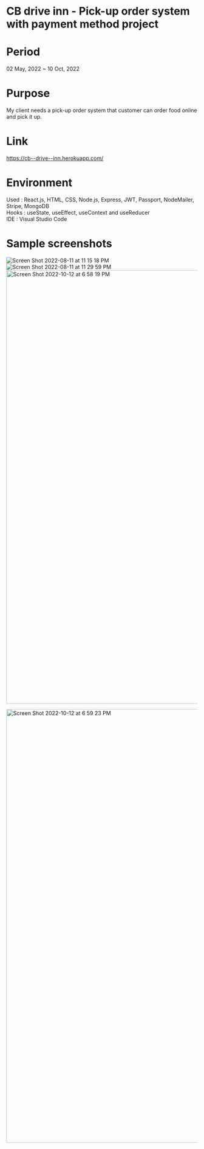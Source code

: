 # CB drive inn - Pick-up order system with payment method project

# Period
02 May, 2022 ~ 10 Oct, 2022

# Purpose
My client needs a pick-up order system that customer can order food online and pick it up. 

# Link
https://cb--drive--inn.herokuapp.com/ 

# Environment
Used : React.js, HTML, CSS, Node.js, Express, JWT, Passport, NodeMailer, Stripe, MongoDB  
Hooks : useState, useEffect, useContext and useReducer  
IDE : Visual Studio Code  

# Sample screenshots
![Screen Shot 2022-08-11 at 11 15 18 PM](https://user-images.githubusercontent.com/90344204/184289242-26e38b85-6a61-487d-a0ff-c2d5cc8e99a0.png)
![Screen Shot 2022-08-11 at 11 29 59 PM](https://user-images.githubusercontent.com/90344204/184290671-9c2fe989-ccfd-4b6e-9a70-6f63ca084e0a.png)
<img width="1140" alt="Screen Shot 2022-10-12 at 6 58 19 PM" src="https://user-images.githubusercontent.com/90344204/195474756-a67f393a-e495-4d77-9f7b-2fe4de853efd.png">

<img width="1140" alt="Screen Shot 2022-10-12 at 6 59 23 PM" src="https://user-images.githubusercontent.com/90344204/195474861-3b8e6fb4-4cc5-4ae3-8458-d823c8d3ea66.png">
